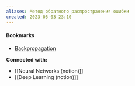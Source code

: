 ```yaml
---
aliases: Метод обратного распространения ошибки
created: 2023-05-03 23:10
---
```















#### Bookmarks
- [Backpropagation](https://en.wikipedia.org/wiki/Backpropagation)


**Connected with:**
- [[Neural Networks (notion)]]
- [[Deep Learning (notion)]]

